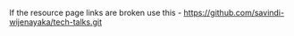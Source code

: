 If the resource page links are broken use this - https://github.com/savindi-wijenayaka/tech-talks.git
